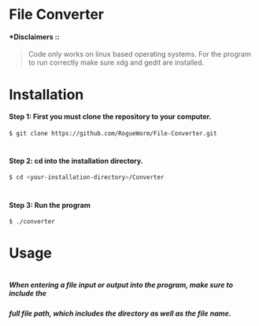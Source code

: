 # File Converter
#### *Disclaimers ::
>Code only works on linux based operating systems.
>For the program to run correctly make sure xdg and gedit are installed.
# __Installation__
#### __Step 1:__  First you must clone the repository to your computer.
```sh
$ git clone https://github.com/RogueWorm/File-Converter.git
```
#
#### __Step 2:__ cd into the installation directory.
```sh
$ cd <your-installation-directory>/Converter
```
#
#### __Step 3:__ Run the program
```sh
$ ./converter
```
# __Usage__
#
##### When entering a file input or output into the program, make sure to include the 
##### full file path, which includes the directory as well as the file name.
